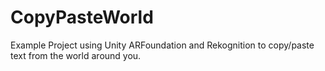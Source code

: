 # CopyPasteWorld
Example Project using Unity ARFoundation and Rekognition to copy/paste text from the world around you.
